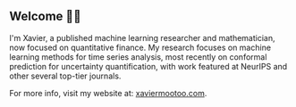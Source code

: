 ## Welcome 👋🏼
 
I'm Xavier, a published machine learning researcher and mathematician, now focused on quantitative finance. My research focuses on machine learning methods for time series analysis, most recently on conformal prediction for uncertainty quantification, with work featured at NeurIPS and other several top-tier journals.

For more info, visit my website at: [xaviermootoo.com](https://xaviermootoo.com/).
